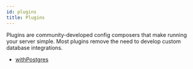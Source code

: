 ```yaml
---
id: plugins
title: Plugins
---
```


Plugins are community-developed config composers that make running your server simple. Most plugins remove the need to develop custom database integrations.

- [withPostgres](/docs/withPostgres)
